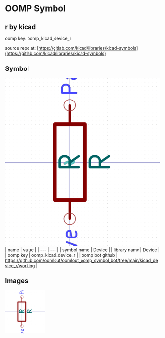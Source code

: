 # OOMP Symbol  
## r  by kicad  
  
oomp key: oomp_kicad_device_r  
  
source repo at: [https://gitlab.com/kicad/libraries/kicad-symbols](https://gitlab.com/kicad/libraries/kicad-symbols)  
## Symbol  
  
[![working.png](working_600.png)](working.png)  
| name | value | 
| --- | --- | 
| symbol name | Device | 
| library name | Device | 
| oomp key | oomp_kicad_device_r | 
| oomp bot github | https://github.com/oomlout/oomlout_oomp_symbol_bot/tree/main/kicad_device_r/working | 
## Images  
  
[![working.png](working_140.png)](working.png)  
